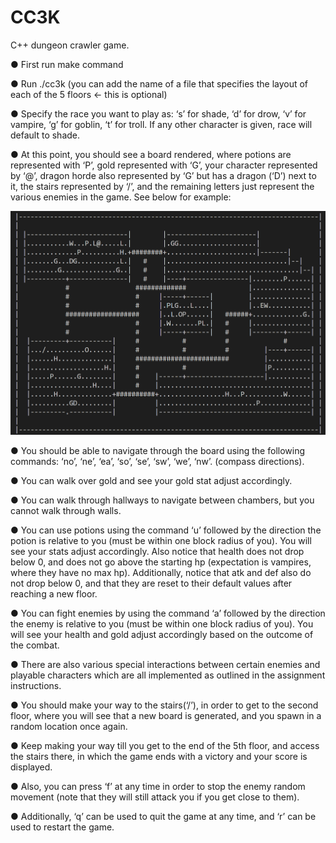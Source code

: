 # CC3K

C++ dungeon crawler game.

● First run make command

● Run ./cc3k (you can add the name of a file that specifies the layout of each of the
5 floors <- this is optional)

● Specify the race you want to play as: ‘s’ for shade, ‘d’ for drow, ‘v’ for vampire, ‘g’
for goblin, ‘t’ for troll. If any other character is given, race will default to shade.

● At this point, you should see a board rendered, where potions are represented
with ‘P’, gold represented with ‘G’, your character represented by ‘@’, dragon
horde also represented by ‘G’ but has a dragon (‘D’) next to it, the stairs
represented by ‘/’, and the remaining letters just represent the various enemies in
the game. See below for example:

![Alt text](/ExampleScenario.png?raw=true "Example")

● You should be able to navigate through the board using the following commands:
‘no’, ‘ne’, ‘ea’, ‘so’, ‘se’, ‘sw’, ‘we’, ‘nw’. (compass directions).

● You can walk over gold and see your gold stat adjust accordingly.

● You can walk through hallways to navigate between chambers, but you cannot
walk through walls.

● You can use potions using the command ‘u’ followed by the direction the potion is
relative to you (must be within one block radius of you). You will see your stats
adjust accordingly. Also notice that health does not drop below 0, and does not
go above the starting hp (expectation is vampires, where they have no max hp).
Additionally, notice that atk and def also do not drop below 0, and that they are
reset to their default values after reaching a new floor.

● You can fight enemies by using the command ‘a’ followed by the direction the
enemy is relative to you (must be within one block radius of you). You will see
your health and gold adjust accordingly based on the outcome of the combat.

● There are also various special interactions between certain enemies and
playable characters which are all implemented as outlined in the assignment
instructions.

● You should make your way to the stairs(‘/’), in order to get to the second floor,
where you will see that a new board is generated, and you spawn in a random
location once again.

● Keep making your way till you get to the end of the 5th floor, and access the
stairs there, in which the game ends with a victory and your score is displayed.

● Also, you can press ‘f’ at any time in order to stop the enemy random movement
(note that they will still attack you if you get close to them).

● Additionally, ‘q’ can be used to quit the game at any time, and ‘r’ can be used to
restart the game.


